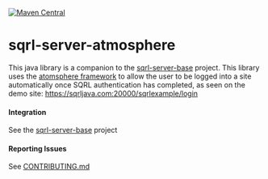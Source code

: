 <!--- http://dillinger.io/ --->

[![Maven Central](https://maven-badges.herokuapp.com/maven-central/com.github.sqrlserverjava/sqrl-server-atmosphere/badge.svg)](https://maven-badges.herokuapp.com/maven-central/com.github.sqrlserverjava/sqrl-server-atmosphere)

# sqrl-server-atmosphere

This java library is a companion to the [sqrl-server-base](https://github.com/sqrlserverjava/sqrl-server-base) project.  This library uses the [atomsphere framework](https://github.com/Atmosphere/atmosphere) to allow the user to be logged into a site automatically once SQRL authentication has completed, as seen on the demo site: https://sqrljava.com:20000/sqrlexample/login

#### Integration
See the [sqrl-server-base](https://github.com/sqrlserverjava/sqrl-server-base/) project

#### Reporting Issues
See [CONTRIBUTING.md](https://github.com/sqrlserverjava/sqrl-server-atmosphere/blob/master/CONTRIBUTING.md)